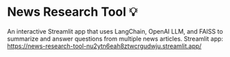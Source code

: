 # News Research Tool 💡

An interactive Streamlit app that uses LangChain, OpenAI LLM, and FAISS to summarize and answer questions from multiple news articles.
Streamlit app: https://news-research-tool-nu2ytn6eah8ztwcrgudwju.streamlit.app/

